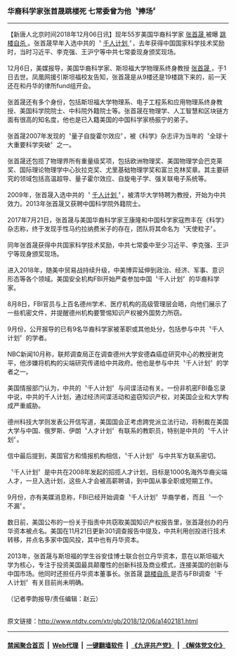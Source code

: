 ### 华裔科学家张首晟跳楼死 七常委曾为他〝捧场〞
------------------------

<div class="wysiwyg">
 【新唐人北京时间2018年12月06日讯】现年55岁美国华裔科学家
 <a href="http://www.ntdtv.com/xtr/gb/articlelistbytag_张首晟.html" target="_blank">
  张首晟
 </a>
 被曝
 <a href="http://www.ntdtv.com/xtr/gb/articlelistbytag_跳楼自杀.html" target="_blank">
  跳楼自杀
 </a>
 。张首晟早年入选中共的〝
 <a href="http://www.ntdtv.com/xtr/gb/articlelistbytag_千人计划.html" target="_blank">
  千人计划
 </a>
 〞，去年获得中国国家科学技术奖励时，当时习近平、李克强、王沪宁等中共七常委现身颁奖现场。
 <br/>
 <br/>
 12月6日，美媒报导，美国华裔科学家、斯坦福大学物理系终身教授
 <a href="http://www.ntdtv.com/xtr/gb/articlelistbytag_张首晟.html" target="_blank">
  张首晟
 </a>
 ，于1日去世。凤凰网援引斯坦福校友告知，张首晟是从9楼还是19楼跳下来的，前一天还在和丹华的律所fund组开会。
 <br/>
 <br/>
 张首晟还有多个身份，包括斯坦福大学物理系、电子工程系和应用物理系终身教授、美国科学院院士、中科院外籍院士等。张首晟在物理学、人工智慧和区块链方面有很高的知名度，他也是已入籍美国的中国科学家杨振宁的弟子。
 <br/>
 <br/>
 张首晟2007年发现的〝量子自旋霍尔效应〞，被《科学》杂志评为当年的〝全球十大重要科学突破〞之一。
 <br/>
 <br/>
 张首晟还包揽了物理界所有重量级奖项，包括欧洲物理奖、美国物理学会巴克莱奖、国际理论物理学中心狄拉克奖、尤里基础物理学奖和富兰克林奖章。其主要研究的领域包括高温超导、量子霍尔效应、自旋电子学、强关联电子系统等。
 <br/>
 <br/>
 2009年，张首晟入选中共的〝
 <a href="http://www.ntdtv.com/xtr/gb/articlelistbytag_千人计划.html" target="_blank">
  千人计划
 </a>
 〞，被清华大学特聘为教授，开始为中共效力。2013年张首晟又获聘中国科学院外籍院士。
 <br/>
 <br/>
 2017年7月21日，张首晟与美国华裔科学家王康隆和中国科学家寇煦丰在《科学》杂志称，终于发现手性马约拉纳费米子的存在，团队将其命名为〝天使粒子〞。
 <br/>
 <br/>
 同年张首晟获得中共国家科学技术奖励，中共七常委中至少习近平、李克强、王沪宁等现身颁奖现场。
 <br/>
 <br/>
 进入2018年，随美中贸易战持续升级，中美博弈延伸到政治、经济、军事、意识形态等各个领域。美国安全机构FBI开始严查参加中国〝千人计划〞的华裔科学家。
 <br/>
 <br/>
 8月8日，FBI官员与上百名德州学术、医疗机构的高级管理层会晤，向他们展示了一些机密文件，并提醒德州机构要警惕知识产权被外国势力所窃。
 <br/>
 <br/>
 9月份，公开报导的已有9名华裔科学家被革职或其他处分，包括参与中共〝千人计划〞的学者。
 <br/>
 <br/>
 NBC新闻10月称，联邦调查局正在调查德州大学安德森癌症研究中心的教授谢克平，他涉嫌将机构的尖端研究传递给中共政府。他也是参与中共〝千人计划〞的学者之一。
 <br/>
 <br/>
 美国情报部门认为，中共的〝千人计划〞与间谍活动有关。一份非机密FBI备忘录中说，中共的千人计划，通过经济间谍活动和盗窃知识产权，对美国企业和大学构成严重威胁。
 <br/>
 <br/>
 德州科技大学则发表公开信写道，美国国会正考虑跨党派立法行动，将制裁在美国大学与中国、俄罗斯、伊朗〝人才计划〞有联系的教职员，特别是中共的〝千人计划〞。
 <br/>
 <br/>
 信中最后提到，美国官方和情报机构相信，〝千人计划〞与中共军方联系密切。
 <br/>
 <br/>
 〝千人计划〞是中共在2008年发起的招揽人才计划，目标是1000名海外华裔尖端人才，一旦入选计划，这些人才会被高薪聘请，到中国从事全职或短期工作。
 <br/>
 <br/>
 9月份，亦有美媒消息称，FBI已经开始调查〝千人计划〞华裔学者，而且〝一个不漏〞。
 <br/>
 <br/>
 数日前，美国公布的一份关于指责中共窃取美国知识产权报告里，张首晟创办的丹华资本被点名。美国在11月21日更新301调查报告中提及，中共利用创投进行技术转移，并点名多家中国风投，其中也有丹华资本。
 <br/>
 <br/>
 2013年，张首晟与斯坦福的学生谷安佳博士联合创立丹华资本，意在以斯坦福大学为核心，专注于投资美国最具颠覆性的创新科技及商业模式，连接美国的创新与中国市场。他同时还担任丹华资本董事长。张首晟
 <a href="http://www.ntdtv.com/xtr/gb/articlelistbytag_跳楼自杀.html" target="_blank">
  跳楼自杀
 </a>
 是否与FBI调查〝千人计划〞有关目前尚未明确。
 <br/>
 <br/>
 （记者李韵报导/责任编辑：赵云）
</div>

<br/>原文链接：http://www.ntdtv.com/xtr/gb/2018/12/06/a1402181.html


------------------------
#### [禁闻聚合首页](https://github.com/gfw-breaker/banned-news/blob/master/README.md) &nbsp;|&nbsp; [Web代理](https://github.com/gfw-breaker/open-proxy/blob/master/README.md) &nbsp;|&nbsp; [一键翻墙软件](https://github.com/gfw-breaker/nogfw/blob/master/README.md) &nbsp;|&nbsp; [《九评共产党》](https://github.com/gfw-breaker/9ping.md/blob/master/README.md#九评之一评共产党是什么) &nbsp;|&nbsp; [《解体党文化》](https://github.com/gfw-breaker/jtdwh.md/blob/master/README.md#绪论)